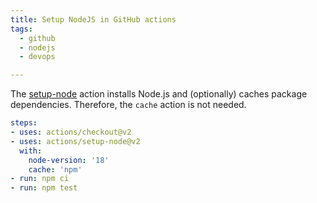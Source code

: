 ```yaml
---
title: Setup NodeJS in GitHub actions
tags:
  - github
  - nodejs
  - devops

---
```

The [setup-node](https://github.com/actions/setup-node) action installs Node.js and (optionally) caches package dependencies. Therefore, the `cache` action is not needed.

```yaml
steps:
- uses: actions/checkout@v2
- uses: actions/setup-node@v2
  with:
    node-version: '18'
    cache: 'npm'
- run: npm ci
- run: npm test
```
